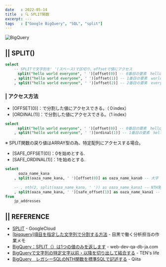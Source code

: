 ```yaml
---
date   : 2022-05-14
title  : 🔍 SPLIT関数
excerpt: ---
tags   : ["Google BigQuery", "SQL", "split"]
---
```


![BigQuery](https://cdn-ssl-devio-img.classmethod.jp/wp-content/uploads/2020/09/gcp-eyecatch-bigquery_1200x630.png)

## || SPLIT()

```sql
select
    -- SPLITで文字列を' '(スペース)で区切り、offsetで値にアクセス
　    split("hello world everyone", ' ')[offset(0)] -- 0番目の要素　hello
    , split("hello world everyone", ' ')[offset(1)] -- 1番目の要素　world
    , split("hello world everyone", ' ')[offset(2)] -- 2番目の要素　everyone
```

### | アクセス方法
- [OFFSET(0)]：で分割した値にアクセスできる。（０index）
- [ORDINAL(1)]：で分割した値にアクセスできる。（1 index）

```sql
select
　    split("hello world everyone", ' ')[offset(0)] -- 0番目の要素　hello
    , split("hello world everyone", ' ')[ordinal(1)] -- 1番目の要素　hello
```

※ SPLIT関数の戻り値はARRAY型の為、特定配列にアクセスする場合。
- [SAFE_OFFSET(0)]：0を始めとする.
- [SAFE_ORDINAL(1)]：1を始めとする.

```sql
select 
      oaza_name_kana
    , split(oaza_name_kana, ' ')[offset(0)] as oaza_name_kana0 -- 大字
    
    -- , nth(2, split(oaza_name_kana, ' ')) as oaza_name_kana1 -- NTH関数がレガシーSQLの為使用不可
    , split(oaza_name_kana, ' ')[safe_offset(1)] as oaza_name_kana1 -- 丁目
from 
    jp_addresses
```


## || REFERENCE
+ [SPLIT](https://cloud.google.com/bigquery/docs/reference/standard-sql/string_functions?hl=ja#split) - GoogleCloud 
+ [[bigquery]項目を指定した文字列で分割する方法](https://apl-py.com/tec/bigquery%E9%A0%85%E7%9B%AE%E3%82%92%E6%8C%87%E5%AE%9A%E3%81%97%E3%81%9F%E6%96%87%E5%AD%97%E5%88%97%E3%81%A7%E5%88%86%E5%89%B2%E3%81%99%E3%82%8B%E6%96%B9%E6%B3%95) - 目黒で働く分析担当の作業メモ
+ [BigQuery：SPLIT（）は1つの値のみを返します](https://www.web-dev-qa-db-ja.com/ja/google-bigquery/bigquery%EF%BC%9Asplit%EF%BC%88%EF%BC%89%E3%81%AF1%E3%81%A4%E3%81%AE%E5%80%A4%E3%81%AE%E3%81%BF%E3%82%92%E8%BF%94%E3%81%97%E3%81%BE%E3%81%99/1050712512/) - web-dev-qa-db-ja.com
+ [BigQueryで文字列の特定文字以前・以降を切り出して結合する](https://ten-ezo.com/9f3a3c688f214588910558193cbb11fb) - TEN's life
+ [BigQuery　レガシーSQLのNTH関数を標準SQLで記述する](https://qiita.com/rik-83/items/557c6f8e9f19fb4af223) - Qiita
